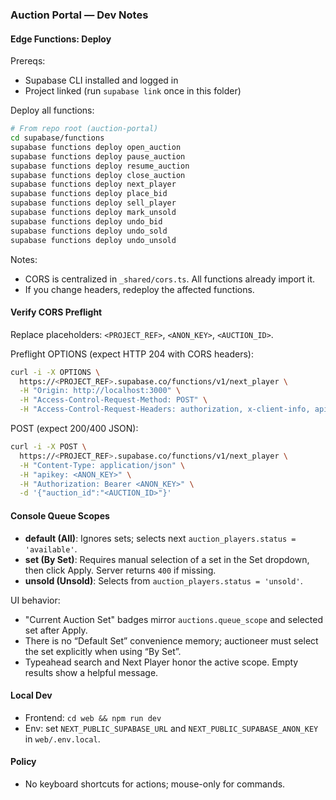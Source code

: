 ### Auction Portal — Dev Notes

#### Edge Functions: Deploy

Prereqs:
- Supabase CLI installed and logged in
- Project linked (run `supabase link` once in this folder)

Deploy all functions:

```bash
# From repo root (auction-portal)
cd supabase/functions
supabase functions deploy open_auction
supabase functions deploy pause_auction
supabase functions deploy resume_auction
supabase functions deploy close_auction
supabase functions deploy next_player
supabase functions deploy place_bid
supabase functions deploy sell_player
supabase functions deploy mark_unsold
supabase functions deploy undo_bid
supabase functions deploy undo_sold
supabase functions deploy undo_unsold
```

Notes:
- CORS is centralized in `_shared/cors.ts`. All functions already import it.
- If you change headers, redeploy the affected functions.

#### Verify CORS Preflight

Replace placeholders: `<PROJECT_REF>`, `<ANON_KEY>`, `<AUCTION_ID>`.

Preflight OPTIONS (expect HTTP 204 with CORS headers):

```bash
curl -i -X OPTIONS \
  https://<PROJECT_REF>.supabase.co/functions/v1/next_player \
  -H "Origin: http://localhost:3000" \
  -H "Access-Control-Request-Method: POST" \
  -H "Access-Control-Request-Headers: authorization, x-client-info, apikey, content-type"
```

POST (expect 200/400 JSON):

```bash
curl -i -X POST \
  https://<PROJECT_REF>.supabase.co/functions/v1/next_player \
  -H "Content-Type: application/json" \
  -H "apikey: <ANON_KEY>" \
  -H "Authorization: Bearer <ANON_KEY>" \
  -d '{"auction_id":"<AUCTION_ID>"}'
```

#### Console Queue Scopes

- **default (All)**: Ignores sets; selects next `auction_players.status = 'available'`.
- **set (By Set)**: Requires manual selection of a set in the Set dropdown, then click Apply. Server returns `400` if missing.
- **unsold (Unsold)**: Selects from `auction_players.status = 'unsold'`.

UI behavior:
- "Current Auction Set" badges mirror `auctions.queue_scope` and selected set after Apply.
- There is no “Default Set” convenience memory; auctioneer must select the set explicitly when using “By Set”.
- Typeahead search and Next Player honor the active scope. Empty results show a helpful message.

#### Local Dev

- Frontend: `cd web && npm run dev`
- Env: set `NEXT_PUBLIC_SUPABASE_URL` and `NEXT_PUBLIC_SUPABASE_ANON_KEY` in `web/.env.local`.

#### Policy

- No keyboard shortcuts for actions; mouse-only for commands. 